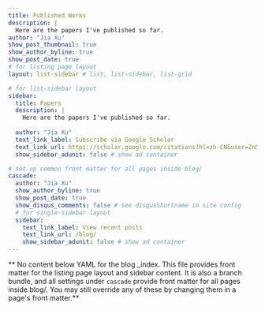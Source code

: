 ```yaml
---
title: Published Works
description: |
  Here are the papers I've published so far.
author: "Jia Xu"
show_post_thumbnail: true
show_author_byline: true
show_post_date: true
# for listing page layout
layout: list-sidebar # list, list-sidebar, list-grid

# for list-sidebar layout
sidebar: 
  title: Papers
  description: |
    Here are the papers I've published so far.
   
  author: "Jia Xu"
  text_link_label: Subscribe via Google Scholar
  text_link_url: https://scholar.google.com/citations?hl=zh-CN&user=ZnNi2iMAAAAJ&view_op=list_works&citft=1&citft=2&citft=3&email_for_op=jiaxupatricia%40gmail.com&gmla=AJsN-F5WJ42zJ_YEXbe7uZiaM8FlZmiCnINs1PKflTr896ZF8mPndL6bTXbY1pby1gGdLnn8-roRl9gGupRqc6cqLowiKjOZZhJd7hcjPvYyxA6DFtj2_VhzASYCaTqjOKkVQeS1RCHpK0V0oyusBGJIiMjP_ByNtLNlazy1EfGi9UFIejLJgD9b0IPU8OgtlPbSvnqIl6vO6t7s4RBO0XDVeRrvCM3X73SgWvWqzTauxn2vbp0ULpyNdgHJK2aYbcYb1cziYoO5Zj0oqlZFJH2vgV4SqoirFg
  show_sidebar_adunit: false # show ad container

# set up common front matter for all pages inside blog/
cascade:
  author: "Jia Xu"
  show_author_byline: true
  show_post_date: true
  show_disqus_comments: false # see disqusShortname in site config
  # for single-sidebar layout
  sidebar:
    text_link_label: View recent posts
    text_link_url: /blog/
    show_sidebar_adunit: false # show ad container
---
```


** No content below YAML for the blog _index. This file provides front matter for the listing page layout and sidebar content. It is also a branch bundle, and all settings under `cascade` provide front matter for all pages inside blog/. You may still override any of these by changing them in a page's front matter.**
